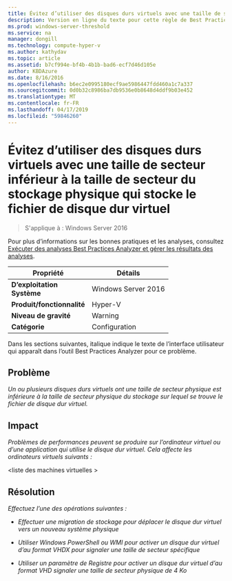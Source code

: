 ```yaml
---
title: Évitez d’utiliser des disques durs virtuels avec une taille de secteur inférieur à la taille de secteur du stockage physique qui stocke le fichier de disque dur virtuel
description: Version en ligne du texte pour cette règle de Best Practices Analyzer.
ms.prod: windows-server-threshold
ms.service: na
manager: dongill
ms.technology: compute-hyper-v
ms.author: kathydav
ms.topic: article
ms.assetid: b7cf994e-bf4b-4b1b-bad6-ecf7d46d105e
author: KBDAzure
ms.date: 8/16/2016
ms.openlocfilehash: b6ec2e0995180ecf9ae5986447fdd460a1c7a337
ms.sourcegitcommit: 0d0b32c8986ba7db9536e0b8648d4ddf9b03e452
ms.translationtype: MT
ms.contentlocale: fr-FR
ms.lasthandoff: 04/17/2019
ms.locfileid: "59846260"
---
```

# <a name="avoid-using-virtual-hard-disks-with-a-sector-size-less-than-the-sector-size-of-the-physical-storage-that-stores-the-virtual-hard-disk-file"></a>Évitez d’utiliser des disques durs virtuels avec une taille de secteur inférieur à la taille de secteur du stockage physique qui stocke le fichier de disque dur virtuel

>S'applique à : Windows Server 2016

Pour plus d’informations sur les bonnes pratiques et les analyses, consultez [Exécuter des analyses Best Practices Analyzer et gérer les résultats des analyses](https://go.microsoft.com/fwlink/p/?LinkID=223177).  
  
|Propriété|Détails|  
|-|-|  
|**D’exploitation** <br />**Système**|Windows Server 2016|  
|**Produit/fonctionnalité**|Hyper-V|  
|**Niveau de gravité**|Warning|  
|**Catégorie**|Configuration|  
  
Dans les sections suivantes, italique indique le texte de l’interface utilisateur qui apparaît dans l’outil Best Practices Analyzer pour ce problème.  
  
## <a name="issue"></a>**Problème**  
*Un ou plusieurs disques durs virtuels ont une taille de secteur physique est inférieure à la taille de secteur physique du stockage sur lequel se trouve le fichier de disque dur virtuel.*  
  
## <a name="impact"></a>**Impact**  
*Problèmes de performances peuvent se produire sur l’ordinateur virtuel ou d’une application qui utilise le disque dur virtuel. Cela affecte les ordinateurs virtuels suivants :*  
  
\<liste des machines virtuelles >  
  
## <a name="resolution"></a>**Résolution**  
*Effectuez l’une des opérations suivantes :*  
  
-   *Effectuer une migration de stockage pour déplacer le disque dur virtuel vers un nouveau système physique*  
  
-   *Utiliser Windows PowerShell ou WMI pour activer un disque dur virtuel d’au format VHDX pour signaler une taille de secteur spécifique*  
  
-   *Utiliser un paramètre de Registre pour activer un disque dur virtuel d’au format VHD signaler une taille de secteur physique de 4 Ko*  
  


